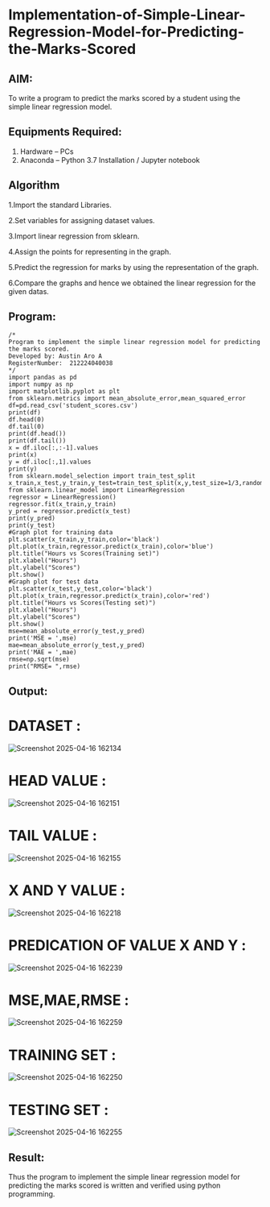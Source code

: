 # Implementation-of-Simple-Linear-Regression-Model-for-Predicting-the-Marks-Scored

## AIM:
To write a program to predict the marks scored by a student using the simple linear regression model.

## Equipments Required:
1. Hardware – PCs
2. Anaconda – Python 3.7 Installation / Jupyter notebook

## Algorithm
1.Import the standard Libraries. 

2.Set variables for assigning dataset values. 

3.Import linear regression from sklearn. 

4.Assign the points for representing in the graph. 

5.Predict the regression for marks by using the representation of the graph. 

6.Compare the graphs and hence we obtained the linear regression for the given datas.

## Program:
```
/*
Program to implement the simple linear regression model for predicting the marks scored.
Developed by: Austin Aro A
RegisterNumber:  212224040038
*/
import pandas as pd
import numpy as np
import matplotlib.pyplot as plt
from sklearn.metrics import mean_absolute_error,mean_squared_error
df=pd.read_csv('student_scores.csv')
print(df)
df.head(0)
df.tail(0)
print(df.head())
print(df.tail())
x = df.iloc[:,:-1].values
print(x)
y = df.iloc[:,1].values
print(y)
from sklearn.model_selection import train_test_split
x_train,x_test,y_train,y_test=train_test_split(x,y,test_size=1/3,random_state=0)
from sklearn.linear_model import LinearRegression
regressor = LinearRegression()
regressor.fit(x_train,y_train)
y_pred = regressor.predict(x_test)
print(y_pred)
print(y_test)
#Graph plot for training data
plt.scatter(x_train,y_train,color='black')
plt.plot(x_train,regressor.predict(x_train),color='blue')
plt.title("Hours vs Scores(Training set)")
plt.xlabel("Hours")
plt.ylabel("Scores")
plt.show()
#Graph plot for test data
plt.scatter(x_test,y_test,color='black')
plt.plot(x_train,regressor.predict(x_train),color='red')
plt.title("Hours vs Scores(Testing set)")
plt.xlabel("Hours")
plt.ylabel("Scores")
plt.show()
mse=mean_absolute_error(y_test,y_pred)
print('MSE = ',mse)
mae=mean_absolute_error(y_test,y_pred)
print('MAE = ',mae)
rmse=np.sqrt(mse)
print("RMSE= ",rmse)
```

## Output:
# DATASET :

![Screenshot 2025-04-16 162134](https://github.com/user-attachments/assets/689bf889-c90f-43f6-88a2-6d4fe8e2fc8e)

# HEAD VALUE :

![Screenshot 2025-04-16 162151](https://github.com/user-attachments/assets/ca4c7682-fe84-4a5e-9d34-6bcaaae7cd01)

# TAIL VALUE :

![Screenshot 2025-04-16 162155](https://github.com/user-attachments/assets/693576e8-b289-4cbc-9fc4-777739a950a1)

# X AND Y VALUE :

![Screenshot 2025-04-16 162218](https://github.com/user-attachments/assets/45f232ae-d974-4595-9018-4a1a806a746c)

# PREDICATION OF VALUE X AND Y :

![Screenshot 2025-04-16 162239](https://github.com/user-attachments/assets/55f92b8d-2a19-4a32-80d3-3ac24a6e5055)

# MSE,MAE,RMSE :

![Screenshot 2025-04-16 162259](https://github.com/user-attachments/assets/768b329b-da12-4b5f-ab3a-8c78ec280199)

# TRAINING SET :

![Screenshot 2025-04-16 162250](https://github.com/user-attachments/assets/fb64f886-970c-49df-bd75-edd671b1d980)

# TESTING SET :

![Screenshot 2025-04-16 162255](https://github.com/user-attachments/assets/5c68a56b-9191-486e-bb70-d3e8fe0437ae)

## Result:
Thus the program to implement the simple linear regression model for predicting the marks scored is written and verified using python programming.
